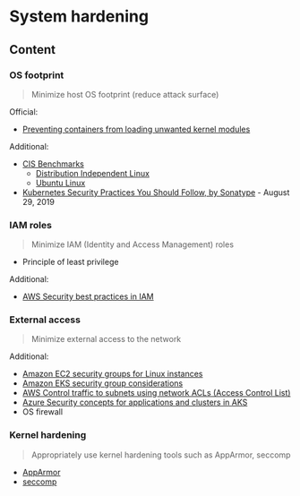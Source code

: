# System hardening

## Content

### OS footprint

> Minimize host OS footprint (reduce attack surface) 

Official:

* [Preventing containers from loading unwanted kernel modules](https://kubernetes.io/docs/tasks/administer-cluster/securing-a-cluster/#preventing-containers-from-loading-unwanted-kernel-modules)

Additional:

* [CIS Benchmarks](https://www.cisecurity.org/benchmark)
  * [Distribution Independent Linux](https://www.cisecurity.org/benchmark/distribution_independent_linux/)
  * [Ubuntu Linux](https://www.cisecurity.org/benchmark/ubuntu_linux)
* [Kubernetes Security Practices You Should Follow, by Sonatype](https://blog.sonatype.com/kubesecops-kubernetes-security-practices-you-should-follow) - August 29, 2019

### IAM roles

> Minimize IAM (Identity and Access Management) roles

* Principle of least privilege

Additional:

* [AWS Security best practices in IAM](https://docs.aws.amazon.com/IAM/latest/UserGuide/best-practices.html)

### External access

> Minimize external access to the network

Additional:

* [Amazon EC2 security groups for Linux instances](https://docs.aws.amazon.com/AWSEC2/latest/UserGuide/ec2-security-groups.html)
* [Amazon EKS security group considerations](https://docs.aws.amazon.com/eks/latest/userguide/sec-group-reqs.html)
* [AWS Control traffic to subnets using network ACLs (Access Control List)](https://docs.aws.amazon.com/vpc/latest/userguide/vpc-network-acls.html)
* [Azure Security concepts for applications and clusters in AKS](https://learn.microsoft.com/en-us/azure/aks/concepts-security)
* OS firewall

### Kernel hardening

> Appropriately use kernel hardening tools such as AppArmor, seccomp  

* [AppArmor](tools/apparmor.md)
* [seccomp](tools/seccomp.md)

